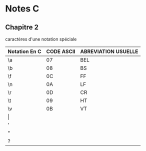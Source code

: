 # Notes C

## Chapitre 2

caractères d'une notation spéciale

|Notation En C | CODE ASCII| ABREVIATION USUELLE|
|--------------|-----------|--------------------|
|\a|07|BEL|Cloche ou bip|
|\b|08|BS|Retour arriere|
|\f|0C|FF|saut de page|
|\n|0A|LF|Saut de ligne|
|\r|0D|CR|Retout chariot|
|\t|09|HT|Tablulation hotizontale|
|\v|0B|VT|Tablulation verticale|
|\\||||
|\'||||
|\"||||
|\?||||


